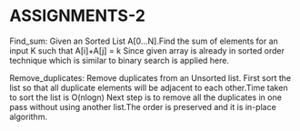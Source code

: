 ASSIGNMENTS-2
=============
Find_sum:
  Given an Sorted List A[0...N].Find the sum of elements for an input K such that A[i]+A[j] = k
Since given array is already in sorted order technique which is similar to binary search is applied here.
  
Remove_duplicates:
  Remove duplicates from an Unsorted list.
First sort the list so that all duplicate elements will be adjacent to each other.Time taken to sort the list is O(nlogn)
Next step is to remove all the duplicates in one pass without using another list.The order is preserved and it is in-place
algorithm.

